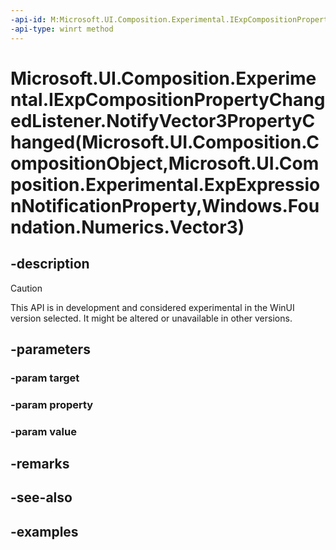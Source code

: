 ```yaml
---
-api-id: M:Microsoft.UI.Composition.Experimental.IExpCompositionPropertyChangedListener.NotifyVector3PropertyChanged(Microsoft.UI.Composition.CompositionObject,Microsoft.UI.Composition.Experimental.ExpExpressionNotificationProperty,Windows.Foundation.Numerics.Vector3)
-api-type: winrt method
---
```


# Microsoft.UI.Composition.Experimental.IExpCompositionPropertyChangedListener.NotifyVector3PropertyChanged(Microsoft.UI.Composition.CompositionObject,Microsoft.UI.Composition.Experimental.ExpExpressionNotificationProperty,Windows.Foundation.Numerics.Vector3)

<!--
public void NotifyVector3PropertyChanged (Microsoft.UI.Composition.CompositionObject target, Microsoft.UI.Composition.Experimental.ExpExpressionNotificationProperty property, System.Numerics.Vector3 value);
-->


## -description

> [!CAUTION]
> This API is in development and considered experimental in the WinUI version selected. It might be altered or unavailable in other versions.

## -parameters

### -param target

### -param property

### -param value

## -remarks

## -see-also

## -examples



